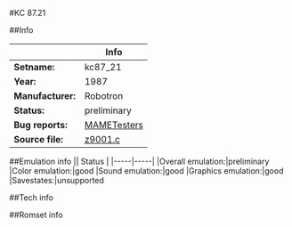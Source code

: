 #KC 87.21

##Info

||Info|
|-----|-----|
|**Setname:**|kc87_21
|**Year:**|1987
|**Manufacturer:**|Robotron
|**Status:**|preliminary
|**Bug reports:**|[MAMETesters](http://mametesters.org/view_all_set.php?type=1&temporary=y&search=z9001.c)
|**Source file:**|[z9001.c](https://github.com/mamedev/mame/blob/master/src/mess/drivers/z9001.c)

##Emulation info
|| Status |
|-----|-----|
|Overall emulation:|preliminary
|Color emulation:|good
|Sound emulation:|good
|Graphics emulation:|good
|Savestates:|unsupported

##Tech info

##Romset info

<!--- START OF EDITED COMMENT DO NOT TOUCH TEXT ABOVE-->
